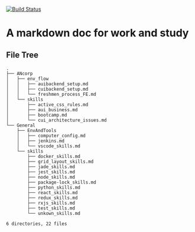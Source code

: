 [![Build Status](https://travis-ci.org/clownvary/docs.svg?branch=master)](https://travis-ci.org/clownvary/docs)
# A markdown doc for work and study
## File Tree
```
.
├── ANcorp
│   ├── env_flow
│   │   ├── auibackend_setup.md
│   │   ├── cuibackend_setup.md
│   │   └── freshmen_process_FE.md
│   └── skills
│       ├── active_css_rules.md
│       ├── aui_business.md
│       ├── bootcamp.md
│       └── cui_architecture_issues.md
└── General
    ├── EnvAndTools
    │   ├── computer_config.md
    │   ├── jenkins.md
    │   └── vscode_skills.md
    └── skills
        ├── docker_skills.md
        ├── grid_layout_skills.md
        ├── jade_skills.md
        ├── jest_skills.md
        ├── node_skills.md
        ├── package-lock_skills.md
        ├── python_skills.md
        ├── react_skills.md
        ├── redux_skills.md
        ├── rxjs_skills.md
        ├── test_skills.md
        └── unkown_skills.md

6 directories, 22 files

```